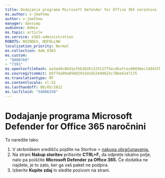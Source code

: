 ```yaml
---
title: Dodajanje programa Microsoft Defender for Office 365 naročnini
ms.author: v-jmathew
author: v-jmathew
manager: dansimp
audience: Admin
ms.topic: article
ms.service: o365-administration
ROBOTS: NOINDEX, NOFOLLOW
localization_priority: Normal
ms.collection: Adm_O365
ms.custom:
- "9000760"
- "7391"
ms.openlocfilehash: ea3addc8bd1e7bb3026132512f75ecdbafcec06036ec14943fb3aed554e25757
ms.sourcegitcommit: b5f7da89a650d2915dc652449623c78be6247175
ms.translationtype: MT
ms.contentlocale: sl-SI
ms.lasthandoff: 08/05/2021
ms.locfileid: "54006258"
---
```

# <a name="add-microsoft-defender-for-office-365-to-your-subscription"></a>Dodajanje programa Microsoft Defender for Office 365 naročnini

To naredite tako:

1. V skrbniškem središču pojdite na Storitve  >  [nakupa obračunavanja.](https://go.microsoft.com/fwlink/p/?linkid=868433)
2. Na strani **Nakup storitev** pritisnite **CTRL+F,** da odprete iskalno polje, nato pa poiščite **Microsoft Defender za Office 365.** Če dodatka ne najdete, je to zato, ker ga vaš paket ne podpira.
3. Izberite **Kupite zdaj** in sledite pozivom na strani.
